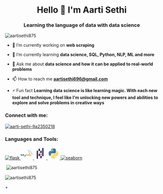 <h1 align="center"> Hello 🤗 I'm Aarti Sethi</h1>
<h3 align="center">Learning the language of data with data science</h3>

<p align="left"> <img src="https://komarev.com/ghpvc/?username=aartisethi875&label=Profile%20views&color=0e75b6&style=flat" alt="aartisethi875" /> </p>

- 🔭 I’m currently working on **web scraping**

- 🌱 I’m currently learning **data science, SQL, Python, NLP, ML and more**

- 💬 Ask me about **data science and how it can be applied to real-world problems**

- 📫 How to reach me **aartisethi696@gmail.com**

- ⚡ Fun fact **Learning data science is like learning magic. With each new tool and technique, I feel like I'm unlocking new powers and abilities to explore and solve problems in creative ways**

<h3 align="left">Connect with me:</h3>
<p align="left">
<a href="https://linkedin.com/in/aarti-sethi-9a2350218" target="blank"><img align="center" src="https://raw.githubusercontent.com/rahuldkjain/github-profile-readme-generator/master/src/images/icons/Social/linked-in-alt.svg" alt="aarti-sethi-9a2350218" height="30" width="40" /></a>
</p>

<h3 align="left">Languages and Tools:</h3>
<p align="left"> <a href="https://flask.palletsprojects.com/" target="_blank" rel="noreferrer"> <img src="https://www.vectorlogo.zone/logos/pocoo_flask/pocoo_flask-icon.svg" alt="flask" width="40" height="40"/> </a> <a href="https://www.mysql.com/" target="_blank" rel="noreferrer"> <img src="https://raw.githubusercontent.com/devicons/devicon/master/icons/mysql/mysql-original-wordmark.svg" alt="mysql" width="40" height="40"/> </a> <a href="https://pandas.pydata.org/" target="_blank" rel="noreferrer"> <img src="https://raw.githubusercontent.com/devicons/devicon/2ae2a900d2f041da66e950e4d48052658d850630/icons/pandas/pandas-original.svg" alt="pandas" width="40" height="40"/> </a> <a href="https://www.python.org" target="_blank" rel="noreferrer"> <img src="https://raw.githubusercontent.com/devicons/devicon/master/icons/python/python-original.svg" alt="python" width="40" height="40"/> </a> <a href="https://seaborn.pydata.org/" target="_blank" rel="noreferrer"> <img src="https://seaborn.pydata.org/_images/logo-mark-lightbg.svg" alt="seaborn" width="40" height="40"/> </a> </p>

<p>&nbsp;<img align="center" src="https://github-readme-stats.vercel.app/api?username=aartisethi875&show_icons=true&locale=en" alt="aartisethi875" /></p>

<p><img align="center" src="https://github-readme-streak-stats.herokuapp.com/?user=aartisethi875&" alt="aartisethi875" /></p>
+

